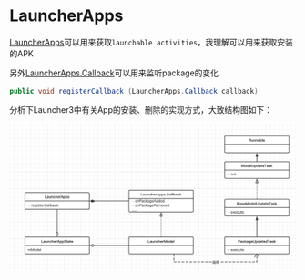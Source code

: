 # LauncherApps

[LauncherApps](https://developer.android.com/reference/android/content/pm/LauncherApps)可以用来获取`launchable activities`，我理解可以用来获取安装的APK

另外[LauncherApps.Callback](https://developer.android.com/reference/android/content/pm/LauncherApps.Callback)可以用来监听package的变化

```java
public void registerCallback (LauncherApps.Callback callback)
```



分析下Launcher3中有关App的安装、删除的实现方式，大致结构图如下：

![013](https://github.com/winfredzen/Android-Basic/blob/master/Launcher/images/013.png)
